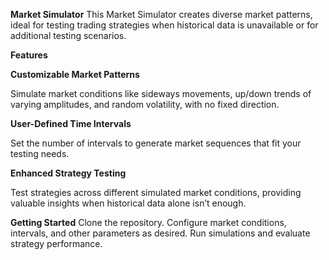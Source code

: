 **Market Simulator**
This Market Simulator creates diverse market patterns, ideal for testing trading strategies when historical data is unavailable or for additional testing scenarios.

**Features**

**Customizable Market Patterns**

Simulate market conditions like sideways movements, up/down trends of varying amplitudes, and random volatility, with no fixed direction.

**User-Defined Time Intervals**

Set the number of intervals to generate market sequences that fit your testing needs.

**Enhanced Strategy Testing**

Test strategies across different simulated market conditions, providing valuable insights when historical data alone isn’t enough.

**Getting Started**
Clone the repository.
Configure market conditions, intervals, and other parameters as desired.
Run simulations and evaluate strategy performance.
